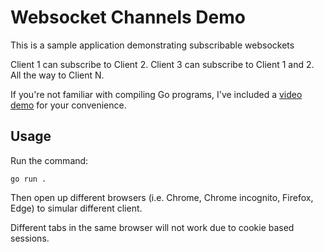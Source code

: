 Websocket Channels Demo
=======================

This is a sample application demonstrating subscribable websockets

Client 1 can subscribe to Client 2.  Client 3 can subscribe to Client 1 and 2.  All the way to Client N.

If you're not familiar with compiling Go programs, I've included a [video demo](https://www.loom.com/share/95e063e6b7f84998bbeab4364ff2a9e7) for your convenience.

Usage
-----

Run the command:

    go run .

Then open up different browsers (i.e. Chrome, Chrome incognito, Firefox, Edge) to simular different client.

Different tabs in the same browser will not work due to cookie based sessions.